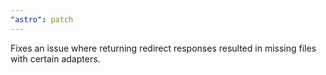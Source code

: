 ```yaml
---
"astro": patch
---
```


Fixes an issue where returning redirect responses resulted in missing files with certain adapters.
